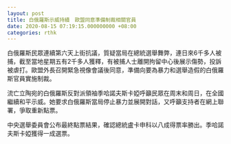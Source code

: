 ```yaml
---
layout: post
title: 白俄羅斯示威持續　歐盟同意準備制裁相關官員
date: 2020-08-15 07:19:15.000000000 +08:00
categories: rthk
---
```


白俄羅斯民眾連續第六天上街抗議，質疑當局在總統選舉舞弊，連日來6千多人被捕，截至當地星期五有2千多人獲釋，有被捕人士離開拘留中心後展示傷勢，投訴被虐打。歐盟外長召開緊急視像會議後同意，準備向要為暴力和選舉造假的白俄羅斯官員實施制裁。

流亡立陶宛的白俄羅斯反對派領袖季哈諾夫斯卡婭呼籲民眾在周末和周日，在全國繼續和平示威。她要求白俄羅斯當局停止暴力並展開對話，又呼籲支持者在網上聯署，爭取重新點票。

中央選舉委員會公布最終點票結果，確認總統盧卡申科以八成得票率勝出。季哈諾夫斯卡婭獲得一成選票。
